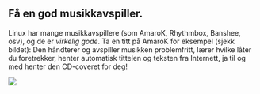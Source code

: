 

<div id="corps">

<h2>Få en god musikkavspiller.</h2>

Linux har mange musikkavspillere (som AmaroK, Rhythmbox, Banshee, osv), og de er <i>virkelig gode</i>. Ta en titt på AmaroK for eksempel (sjekk bildet): Den håndterer og avspiller musikken problemfritt, lærer hvilke låter du foretrekker, henter automatisk tittelen og teksten fra Internett, ja til og med henter den CD-coveret for deg!

<img src="Images/amarok.png" />

</div>


